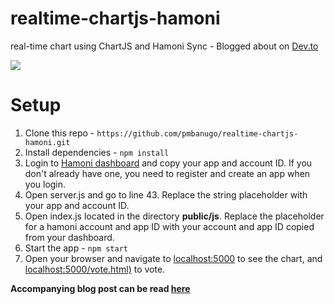 # realtime-chartjs-hamoni

real-time chart using ChartJS and Hamoni Sync - Blogged about on [Dev.to](https://dev.to/pmbanugo/real-time-chart-in-javascript-with-chartjs-and-hamoni-sync-1nkb)

![](https://d2mxuefqeaa7sj.cloudfront.net/s_271D2C4415082D830A5E129B885A0502958EA9373BF02DC765D6BC3010DA0C13_1523603994116_hamoni-chartjs.gif)

# Setup

1.  Clone this repo - `https://github.com/pmbanugo/realtime-chartjs-hamoni.git`
2.  Install dependencies - `npm install`
3.  Login to [Hamoni dashboard](dashboard.hamoni.tech) and copy your app and account ID. If you don't already have one, you need to register and create an app when you login.
4.  Open server.js and go to line 43. Replace the string placeholder with your app and account ID.
5.  Open index.js located in the directory **public/js**. Replace the placeholder for a hamoni account and app ID with your account and app ID copied from your dashboard.
6.  Start the app - `npm start`
7.  Open your browser and navigate to [localhost:5000](localhost:5000) to see the chart, and [localhost:5000/vote.html)](localhost:5000/vote.html) to vote.


**Accompanying blog post can be read [here](https://dev.to/pmbanugo/real-time-chart-in-javascript-with-chartjs-and-hamoni-sync-1nkb)**
